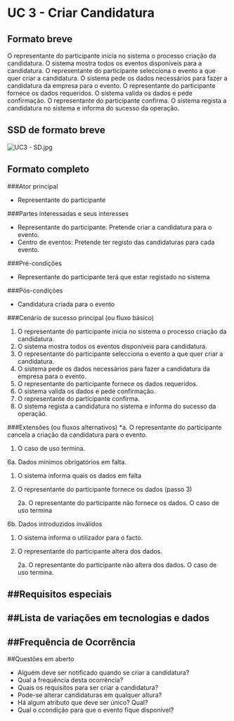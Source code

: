 # UC 3 - Criar Candidatura

##	Formato breve
O representante do participante inicia no sistema o processo criação da candidatura.
O sistema mostra todos os eventos disponíveis para a candidatura.
O representante do participante selecciona o evento a que quer criar a candidatura.
O sistema pede os dados necessários para fazer a candidatura da empresa para o evento.
O representante do participante fornece os dados requeridos.
O sistema valida os dados e pede confirmação.
O representante do participante confirma.
O sistema regista a candidatura no sistema e informa do sucesso da operação.

##	SSD de formato breve

![UC3 - SD.jpg](https://bitbucket.org/repo/goXzaB/images/996923805-UC3%20-%20SD.jpg)
 
##	Formato completo
###Ator principal
* Representante do participante


###Partes interessadas e seus interesses
* Representante do participante: Pretende criar a candidatura para o evento.
* Centro de eventos: Pretende ter registo das candidaturas para cada evento.

###Pré-condições
* Representante do participante terá que estar registado no sistema


###Pós-condições
* Candidatura criada para o evento


###Cenário de sucesso principal (ou fluxo básico)
1. O representante do participante inicia no sistema o processo criação da candidatura.
2. O sistema mostra todos os eventos disponíveis para candidatura.
3. O representante do participante selecciona o evento a que quer criar a candidatura.
4. O sistema pede os dados necessários para fazer a candidatura da empresa para o evento.
5. O representante do participante fornece os dados requeridos.
6. O sistema valida os dados e pede confirmação.
7. O representante do participante confirma.
8. O sistema regista a candidatura no sistema e informa do sucesso da operação.


###Extensões (ou fluxos alternativos)
*a. O representante do participante cancela a criação da candidatura para o evento.

1. O caso de uso termina.

6a. Dados mínimos obrigatórios em falta.

1. O sistema informa quais os dados em falta

2. O representante do participante fornece os dados (passo 3)

	2a. O representante do participante não fornece os dados. O caso de uso termina

6b. Dados introduzidos inválidos	

1. O sistema informa o utilizador para o facto.

2. O representante do participante altera dos dados.

	2a. O representante do participante não altera dos dados. O caso de uso termina.

##Requisitos especiais
-

##Lista de variações em tecnologias e dados
-

##Frequência de Ocorrência
-

##Questões em aberto
* Alguém deve ser notificado quando se criar a candidatura? 
* Qual a frequência desta ocorrência?
* Quais os requisitos para ser criar a candidatura?
* Pode-se alterar candidaturas em qualquer altura?
* Há algum atributo que deve ser único? Qual?
* Qual o ccondição para que o evento fique disponível?